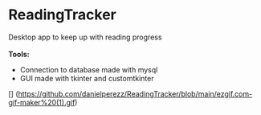 # ReadingTracker
Desktop app to keep up with reading progress <br /><br />
**Tools:** 
* Connection to database made with mysql <br />
* GUI made with tkinter and customtkinter <br />

[] (https://github.com/danielperezz/ReadingTracker/blob/main/ezgif.com-gif-maker%20(1).gif)
